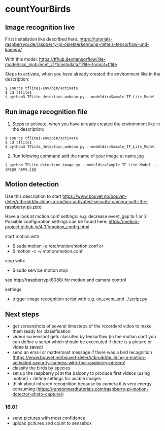 # countYourBirds


## Image recognition live

First installation like described here: https://tutorials-raspberrypi.de/raspberry-pi-objekterkennung-mittels-tensorflow-und-kamera/

With this model: https://tfhub.dev/tensorflow/lite-model/ssd_mobilenet_v1/1/metadata/1?lite-format=tflite

Steps to activate, when you have already created the environment like in the description:
```shell
$ source tflite1-env/bin/activate
$ cd tflite1
$ python3 TFLite_detection_webcam.py --modeldir=Sample_TF_Lite_Model
```

## Run image recognition file
1. Steps to activate, when you have already created the environment like in the description:
```shell
$ source tflite1-env/bin/activate
$ cd tflite1
$ python3 TFLite_detection_webcam.py --modeldir=Sample_TF_Lite_Model
```
2. Run folowing command add the name of your image at name.jpg
```shell
$ python TFLite_detection_image.py --modeldir=Sample_TF_Lite_Model --image name.jpg
```
## Motion detection

Use this description to start https://www.bouvet.no/bouvet-deler/utbrudd/building-a-motion-activated-security-camera-with-the-raspberry-pi-zero

Have a look at motion.conf settings: e.g. decrease event_gap to 1 or 2
Possible configuration settings can be found here: https://motion-project.github.io/4.3.1/motion_config.html

start motion with 
- $ sudo motion -c /etc/motion/motion.conf
or 
- $ motion -c ~/.motion/motion.conf

stop with: 
- $ sudo service motion stop

see http://raspberrypi:8080/ for motion and camera control

settings:
- trigger image recognition script with e.g.
on_event_end  ..\script.py

## Next steps 
- get screenshots of several timesteps of the recorderd video to make them ready for classification 
- video/ screenshot gets classifed by tensorflow (in the motion.conf you can define a script which should be excecuted if there is a picture or video is saved)
- send an email or mattermost message if there was a bird recognition (https://www.bouvet.no/bouvet-deler/utbrudd/building-a-motion-activated-security-camera-with-the-raspberry-pi-zero)
- classify the birds by species 
- set up the raspberry pi at the balcony to produce first videos (using motion) + define settings for usable images 
- think about infrared recognition because by camera it is very energy consuming (https://randomnerdtutorials.com/raspberry-pi-motion-detector-photo-capture/)

### 16.01
- send pictures with most confidence
- upload pcitures and count to sensebox
